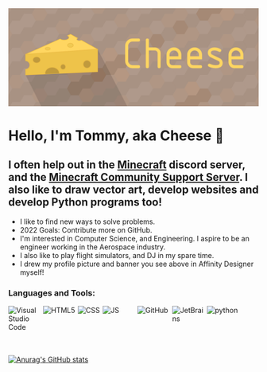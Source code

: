 <img src="Cheese Banner Alternate.png"/>

# Hello, I'm Tommy, aka Cheese 👋

## I often help out in the [Minecraft][mcdiscord] discord server, and the [Minecraft Community Support Server][mccs]. I also like to draw vector art, develop websites and develop Python programs too!

- I like to find new ways to solve problems.
- 2022 Goals: Contribute more on GitHub.
- I'm interested in Computer Science, and Engineering. I aspire to be an engineer working in the Aerospace industry.
- I also like to play flight simulators, and DJ in my spare time.
- I drew my profile picture and banner you see above in Affinity Designer myself!

### Languages and Tools:
<div style="display:flex">
  <img style="align:left;" src="https://upload.wikimedia.org/wikipedia/commons/thumb/9/9a/Visual_Studio_Code_1.35_icon.svg/512px-Visual_Studio_Code_1.35_icon.svg.png" alt="Visual Studio Code" width=70px/>
  <img style="align:left;" src="https://upload.wikimedia.org/wikipedia/commons/thumb/6/61/HTML5_logo_and_wordmark.svg/1200px-HTML5_logo_and_wordmark.svg.png" alt="HTML5" width=70px/>
  <img style="align:left;" src="https://upload.wikimedia.org/wikipedia/commons/thumb/d/d5/CSS3_logo_and_wordmark.svg/1200px-CSS3_logo_and_wordmark.svg.png" alt="CSS" width=50px/>
  <img style="align:left;" src="https://upload.wikimedia.org/wikipedia/commons/thumb/9/99/Unofficial_JavaScript_logo_2.svg/2048px-Unofficial_JavaScript_logo_2.svg.png" alt="JS" width=70px/>
  <img style="align:left;" src="https://upload.wikimedia.org/wikipedia/commons/thumb/9/91/Octicons-mark-github.svg/2048px-Octicons-mark-github.svg.png" alt="GitHub" width=70px/>
  <img style="align:left;" src="https://pbs.twimg.com/profile_images/1276465732923129856/A_SdJ_cW_400x400.jpg" alt="JetBrains" width=70px/>
  <img style="align:left;" src="https://upload.wikimedia.org/wikipedia/commons/thumb/c/c3/Python-logo-notext.svg/640px-Python-logo-notext.svg.png" alt="python" width=70px>
</div>
<br />
<br />

[![Anurag's GitHub stats](https://github-readme-stats.vercel.app/api?username=cheese-1024)](https://github.com/anuraghazra/github-readme-stats)

[mcdiscord]: https://discord.gg/minecraft
[mccs]: https://discord.gg/58Sxm23
